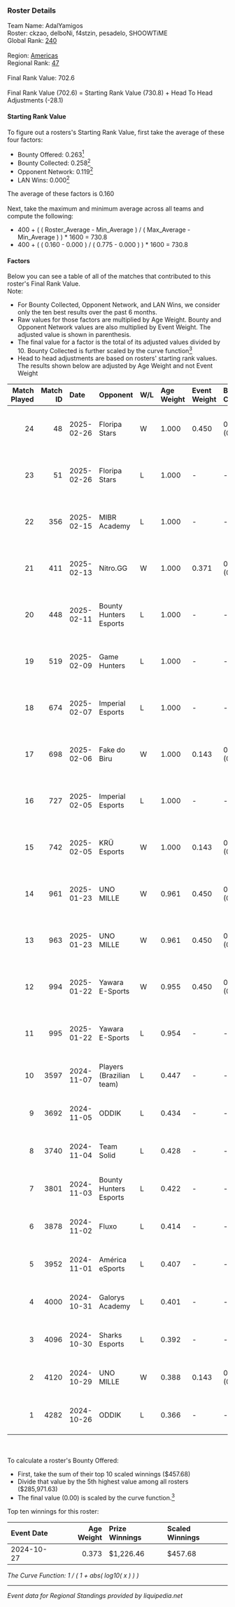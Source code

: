 ### Roster Details<br />
Team Name: AdalYamigos<br />
Roster: ckzao, delboNi, f4stzin, pesadelo, SHOOWTiME<br />
Global Rank: [240](../../standings_global_2025_02_28.md)<br />
<br />
Region: [Americas]( ../../standings_americas_2025_02_28.md)<br />
Regional Rank: [47]( ../../standings_americas_2025_02_28.md)<br />
<br />
Final Rank Value:  702.6<br />
<br />
Final Rank Value (702.6) = Starting Rank Value (730.8) + Head To Head Adjustments (-28.1)<br />

#### Starting Rank Value<br />
To figure out a rosters's Starting Rank Value, first take the average of these four factors:<br />
- Bounty Offered: 0.263[<sup>1</sup>](#table2)
- Bounty Collected: 0.258[<sup>2</sup>](#table1)
- Opponent Network: 0.119[<sup>2</sup>](#table1)
- LAN Wins: 0.000[<sup>2</sup>](#table1)

The average of these factors is 0.160<br />
<br />
Next, take the maximum and minimum average across all teams and compute the following:<br />
- 400 + ( ( Roster_Average - Min_Average ) / ( Max_Average - Min_Average ) ) * 1600 = 730.8
- 400 + ( ( 0.160 - 0.000 ) / ( 0.775 - 0.000 ) ) * 1600 = 730.8


#### Factors<br />
Below you can see a table of all of the matches that contributed to this roster's Final Rank Value.<br />
Note:<br />

- For Bounty Collected, Opponent Network, and LAN Wins, we consider only the ten best results over the past 6 months.
- Raw values for those factors are multiplied by Age Weight. Bounty and Opponent Network values are also multiplied by Event Weight. The adjusted value is shown in parenthesis.
- The final value for a factor is the total of its adjusted values divided by 10. Bounty Collected is further scaled by the curve function[<sup>3</sup>](#curveFunction)
- Head to head adjustments are based on rosters' starting rank values. The results shown below are adjusted by Age Weight and not Event Weight
<span id="table1"></span><br />


| Match Played | Match ID | Date       | Opponent                 | W/L | Age Weight | Event Weight | Bounty Collected | Opponent Network | LAN Wins  | H2H Adj. | Roster                                       |
| -: | -: | :- | :- | :- | :- | :- | :- | :- | :- | -: | :- |
|           24 |       48 | 2025-02-26 | Floripa Stars            | W   | 1.000      | 0.450        | 0.001 (0.000)    | 0.327 (0.147)    | 0 (0.000) |    12.30 | ckzao, delboNi, f4stzin, pesadelo, SHOOWTiME |
|           23 |       51 | 2025-02-26 | Floripa Stars            | L   | 1.000      | -            | -                | -                | -         |   -19.50 | ckzao, delboNi, f4stzin, pesadelo, SHOOWTiME |
|           22 |      356 | 2025-02-15 | MIBR Academy             | L   | 1.000      | -            | -                | -                | -         |   -15.93 | cass1n, ckzao, delboNi, f4stzin, SHOOWTiME   |
|           21 |      411 | 2025-02-13 | Nitro.GG                 | W   | 1.000      | 0.371        | 0.002 (0.001)    | 0.507 (0.188)    | 0 (0.000) |    13.16 | cass1n, ckzao, delboNi, f4stzin, SHOOWTiME   |
|           20 |      448 | 2025-02-11 | Bounty Hunters Esports   | L   | 1.000      | -            | -                | -                | -         |   -13.39 | cass1n, ckzao, delboNi, f4stzin, SHOOWTiME   |
|           19 |      519 | 2025-02-09 | Game Hunters             | L   | 1.000      | -            | -                | -                | -         |   -16.39 | cass1n, ckzao, delboNi, f4stzin, SHOOWTiME   |
|           18 |      674 | 2025-02-07 | Imperial Esports         | L   | 1.000      | -            | -                | -                | -         |    -7.29 | cass1n, ckzao, delboNi, f4stzin, SHOOWTiME   |
|           17 |      698 | 2025-02-06 | Fake do Biru             | W   | 1.000      | 0.143        | 0.000 (0.000)    | 0.162 (0.023)    | 0 (0.000) |    10.49 | cass1n, ckzao, delboNi, f4stzin, SHOOWTiME   |
|           16 |      727 | 2025-02-05 | Imperial Esports         | L   | 1.000      | -            | -                | -                | -         |    -7.42 | cass1n, ckzao, delboNi, f4stzin, SHOOWTiME   |
|           15 |      742 | 2025-02-05 | KRÜ Esports              | W   | 1.000      | 0.143        | 0.002 (0.000)    | 0.118 (0.017)    | 0 (0.000) |    12.89 | cass1n, ckzao, delboNi, f4stzin, SHOOWTiME   |
|           14 |      961 | 2025-01-23 | UNO MILLE                | W   | 0.961      | 0.450        | 0.012 (0.005)    | 0.631 (0.273)    | 0 (0.000) |    18.57 | ckzao, delboNi, f4stzin, pesadelo, SHOOWTiME |
|           13 |      963 | 2025-01-23 | UNO MILLE                | W   | 0.961      | 0.450        | 0.012 (0.005)    | 0.631 (0.273)    | 0 (0.000) |    20.08 | ckzao, delboNi, f4stzin, pesadelo, SHOOWTiME |
|           12 |      994 | 2025-01-22 | Yawara E-Sports          | W   | 0.955      | 0.450        | 0.002 (0.001)    | 0.537 (0.231)    | 0 (0.000) |    14.60 | ckzao, delboNi, f4stzin, pesadelo, SHOOWTiME |
|           11 |      995 | 2025-01-22 | Yawara E-Sports          | L   | 0.954      | -            | -                | -                | -         |   -15.56 | ckzao, delboNi, f4stzin, pesadelo, SHOOWTiME |
|           10 |     3597 | 2024-11-07 | Players (Brazilian team) | L   | 0.447      | -            | -                | -                | -         |    -5.65 | cass1n, delboNi, f4stzin, iDk, pesadelo      |
|            9 |     3692 | 2024-11-05 | ODDIK                    | L   | 0.434      | -            | -                | -                | -         |    -3.32 | cass1n, delboNi, f4stzin, iDk, pesadelo      |
|            8 |     3740 | 2024-11-04 | Team Solid               | L   | 0.428      | -            | -                | -                | -         |    -3.62 | cass1n, delboNi, f4stzin, iDk, pesadelo      |
|            7 |     3801 | 2024-11-03 | Bounty Hunters Esports   | L   | 0.422      | -            | -                | -                | -         |    -5.83 | cass1n, delboNi, f4stzin, iDk, pesadelo      |
|            6 |     3878 | 2024-11-02 | Fluxo                    | L   | 0.414      | -            | -                | -                | -         |    -2.28 | cass1n, delboNi, f4stzin, iDk, pesadelo      |
|            5 |     3952 | 2024-11-01 | América eSports          | L   | 0.407      | -            | -                | -                | -         |    -8.50 | cass1n, delboNi, f4stzin, iDk, pesadelo      |
|            4 |     4000 | 2024-10-31 | Galorys Academy          | L   | 0.401      | -            | -                | -                | -         |    -7.95 | cass1n, delboNi, f4stzin, iDk, pesadelo      |
|            3 |     4096 | 2024-10-30 | Sharks Esports           | L   | 0.392      | -            | -                | -                | -         |    -1.41 | cass1n, delboNi, f4stzin, iDk, pesadelo      |
|            2 |     4120 | 2024-10-29 | UNO MILLE                | W   | 0.388      | 0.143        | 0.012 (0.001)    | 0.631 (0.035)    | 0 (0.000) |     7.10 | cass1n, delboNi, f4stzin, iDk, pesadelo      |
|            1 |     4282 | 2024-10-26 | ODDIK                    | L   | 0.366      | -            | -                | -                | -         |    -3.26 | cass1n, delboNi, f4stzin, iDk, pesadelo      |

<br />
<span id="table2"></span><br />
To calculate a roster's Bounty Offered:<br />

- First, take the sum of their top 10 scaled winnings ($457.68)
- Divide that value by the 5th highest value among all rosters ($285,971.63)
- The final value (0.00) is scaled by the curve function.[<sup>3</sup>](#curveFunction)

Top ten winnings for this roster:<br />

| Event Date | Age Weight | Prize Winnings | Scaled Winnings |
| :- | -: | :- | :- |
| 2024-10-27 |      0.373 | $1,226.46      | $457.68         |


<span id="curveFunction"></span>_The Curve Function: 1 / ( 1 + abs( log10( x ) ) )_<br />

---
_Event data for Regional Standings provided by liquipedia.net_<br />
